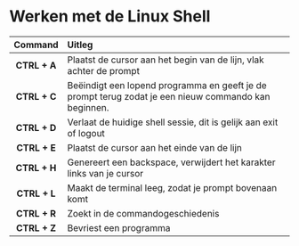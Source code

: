 # Werken met de Linux Shell

|   Command    | Uitleg                                                                                               |
| :----------: | :--------------------------------------------------------------------------------------------------- |
| **CTRL + A** | Plaatst de cursor aan het begin van de lijn, vlak achter de prompt                                   |
| **CTRL + C** | Beëindigt een lopend programma en geeft je de prompt terug zodat je een nieuw commando kan beginnen. |
| **CTRL + D** | Verlaat de huidige shell sessie, dit is gelijk aan exit of logout                                    |
| **CTRL + E** | Plaatst de cursor aan het einde van de lijn                                                          |
| **CTRL + H** | Genereert een backspace, verwijdert het karakter links van je cursor                                 |
| **CTRL + L** | Maakt de terminal leeg, zodat je prompt bovenaan komt                                                |
| **CTRL + R** | Zoekt in de commandogeschiedenis                                                                     |
| **CTRL + Z** | Bevriest een programma                                                                               |
